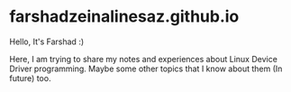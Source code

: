 # farshadzeinalinesaz.github.io
Hello, It's Farshad :)


Here, I am trying to share my notes and experiences about Linux Device Driver programming. Maybe some other topics that I know about them (In future) too.
